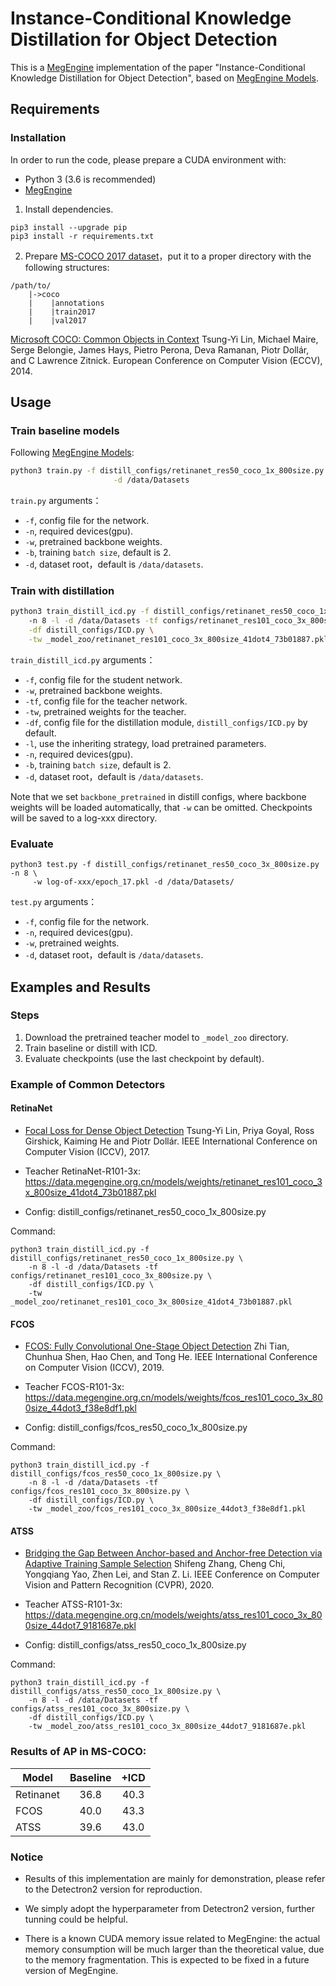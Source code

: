 # Instance-Conditional Knowledge Distillation for Object Detection
This is a [MegEngine](https://github.com/MegEngine/MegEngine) implementation of the paper "Instance-Conditional Knowledge Distillation for Object Detection", based on [MegEngine Models](https://github.com/MegEngine/Models).

## Requirements

### Installation

In order to run the code, please prepare a CUDA environment with:
- Python 3 (3.6 is recommended)
- [MegEngine](https://github.com/MegEngine/MegEngine)


1. Install dependencies.

```
pip3 install --upgrade pip
pip3 install -r requirements.txt
```

2. Prepare [MS-COCO 2017 dataset](http://cocodataset.org/#download)，put it to a proper directory with the following structures:

```
/path/to/
    |->coco
    |    |annotations
    |    |train2017
    |    |val2017
```


[Microsoft COCO: Common Objects in Context](https://arxiv.org/abs/1405.0312) Tsung-Yi Lin, Michael Maire, Serge Belongie, James Hays, Pietro Perona, Deva Ramanan, Piotr Dollár, and C Lawrence Zitnick. European Conference on Computer Vision (ECCV), 2014.

## Usage

### Train baseline models

Following [MegEngine Models](https://github.com/MegEngine/Models):
```bash
python3 train.py -f distill_configs/retinanet_res50_coco_1x_800size.py -n 8 \
                       -d /data/Datasets
```

`train.py` arguments：

- `-f`, config file for the network.
- `-n`, required devices(gpu).
- `-w`, pretrained backbone weights.
- `-b`, training `batch size`, default is 2.
- `-d`, dataset root，default is `/data/datasets`.


### Train with distillation

```bash
python3 train_distill_icd.py -f distill_configs/retinanet_res50_coco_1x_800size.py \ 
    -n 8 -l -d /data/Datasets -tf configs/retinanet_res101_coco_3x_800size.py \
    -df distill_configs/ICD.py \
    -tw _model_zoo/retinanet_res101_coco_3x_800size_41dot4_73b01887.pkl
```

`train_distill_icd.py` arguments：

- `-f`, config file for the student network.
- `-w`, pretrained backbone weights.
- `-tf`, config file for the teacher network.
- `-tw`, pretrained weights for the teacher.
- `-df`, config file for the distillation module, `distill_configs/ICD.py` by default. 
- `-l`, use the inheriting strategy, load pretrained parameters.
- `-n`, required devices(gpu).
- `-b`, training `batch size`, default is 2.
- `-d`, dataset root，default is `/data/datasets`.

Note that we set `backbone_pretrained` in distill configs, where backbone weights will be loaded automatically, that `-w` can be omitted. Checkpoints will be saved to a log-xxx directory.

### Evaluate

```
python3 test.py -f distill_configs/retinanet_res50_coco_3x_800size.py -n 8 \
     -w log-of-xxx/epoch_17.pkl -d /data/Datasets/
```

`test.py` arguments：

- `-f`, config file for the network.
- `-n`, required devices(gpu).
- `-w`, pretrained weights.
- `-d`, dataset root，default is `/data/datasets`.

## Examples and Results
### Steps
1. Download the pretrained teacher model to ```_model_zoo``` directory.
2. Train baseline or distill with ICD.
3. Evaluate checkpoints (use the last checkpoint by default).

### Example of Common Detectors

#### RetinaNet
- [Focal Loss for Dense Object Detection](https://arxiv.org/abs/1708.02002) Tsung-Yi Lin, Priya Goyal, Ross Girshick, Kaiming He and Piotr Dollár. IEEE International Conference on Computer Vision (ICCV), 2017.


- Teacher RetinaNet-R101-3x:
https://data.megengine.org.cn/models/weights/retinanet_res101_coco_3x_800size_41dot4_73b01887.pkl


- Config: distill_configs/retinanet_res50_coco_1x_800size.py

Command: 
```
python3 train_distill_icd.py -f distill_configs/retinanet_res50_coco_1x_800size.py \
    -n 8 -l -d /data/Datasets -tf configs/retinanet_res101_coco_3x_800size.py \
    -df distill_configs/ICD.py \
    -tw _model_zoo/retinanet_res101_coco_3x_800size_41dot4_73b01887.pkl
```

#### FCOS

- [FCOS: Fully Convolutional One-Stage Object Detection](https://arxiv.org/abs/1904.01355) Zhi Tian, Chunhua Shen, Hao Chen, and Tong He. IEEE International Conference on Computer Vision (ICCV), 2019.

- Teacher FCOS-R101-3x:
https://data.megengine.org.cn/models/weights/fcos_res101_coco_3x_800size_44dot3_f38e8df1.pkl


- Config: distill_configs/fcos_res50_coco_1x_800size.py

Command: 
```
python3 train_distill_icd.py -f distill_configs/fcos_res50_coco_1x_800size.py \
    -n 8 -l -d /data/Datasets -tf configs/fcos_res101_coco_3x_800size.py \
    -df distill_configs/ICD.py \
    -tw _model_zoo/fcos_res101_coco_3x_800size_44dot3_f38e8df1.pkl
```

#### ATSS

- [Bridging the Gap Between Anchor-based and Anchor-free Detection via Adaptive Training Sample Selection](https://arxiv.org/abs/1912.02424) Shifeng Zhang, Cheng Chi, Yongqiang Yao, Zhen Lei, and Stan Z. Li. IEEE Conference on Computer Vision and Pattern Recognition (CVPR), 2020.

- Teacher ATSS-R101-3x:
https://data.megengine.org.cn/models/weights/atss_res101_coco_3x_800size_44dot7_9181687e.pkl


- Config: distill_configs/atss_res50_coco_1x_800size.py

Command: 
```
python3 train_distill_icd.py -f distill_configs/atss_res50_coco_1x_800size.py \
    -n 8 -l -d /data/Datasets -tf configs/atss_res101_coco_3x_800size.py \
    -df distill_configs/ICD.py \
    -tw _model_zoo/atss_res101_coco_3x_800size_44dot7_9181687e.pkl
```

### Results of AP in MS-COCO:

| Model         | Baseline     | +ICD          | 
| ---           | :---:        | :---:         |
| Retinanet     | 36.8         | 40.3          |
| FCOS          | 40.0         | 43.3          |
| ATSS          | 39.6         | 43.0          |


### Notice

- Results of this implementation are mainly for demonstration, please refer to the Detectron2 version for reproduction. 

- We simply adopt the hyperparameter from Detectron2 version, further tunning could be helpful.

- There is a known CUDA memory issue related to MegEngine: the actual memory consumption will be much larger than the theoretical value, due to the memory fragmentation. This is expected to be fixed in a future version of MegEngine.